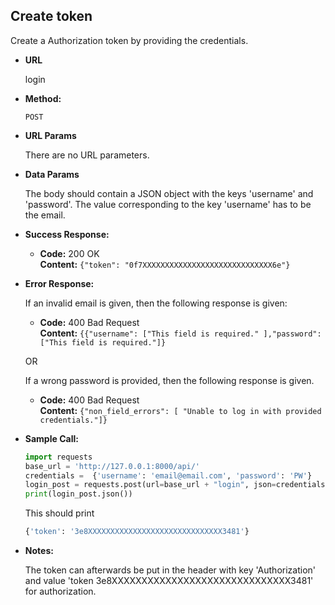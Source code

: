**Create token**
----
  Create a Authorization token by providing the credentials. 

* **URL**

  login

* **Method:**
  
  `POST`
  
*  **URL Params**

   There are no URL parameters. 

* **Data Params**

  The body should contain a JSON object with the keys 'username' and 'password'. The value corresponding to the key 
  'username' has to be the email. 

* **Success Response:**
  
  * **Code:** 200 OK <br />
    **Content:** `{"token": "0f7XXXXXXXXXXXXXXXXXXXXXXXXXXXXX6e"}`
 
* **Error Response:**

  If an invalid email is given, then the following response is given: 
  * **Code:** 400 Bad Request <br />
    **Content:** `{{"username": ["This field is required." ],"password": ["This field is required."]}`

  OR
  
  If a wrong password is provided, then the following response is given. 

  * **Code:** 400 Bad Request <br />
    **Content:** `{"non_field_errors": [ "Unable to log in with provided credentials."]}`
    

* **Sample Call:**
    
    ```python
    import requests
    base_url = 'http://127.0.0.1:8000/api/'
    credentials =  {'username': 'email@email.com', 'password': 'PW'}
    login_post = requests.post(url=base_url + "login", json=credentials)
    print(login_post.json())
    ```
    
    This should print
    
    ```python
    {'token': '3e8XXXXXXXXXXXXXXXXXXXXXXXXXXXXXX3481'}
    ```
  
* **Notes:**

    The token can afterwards be put in the header with key 'Authorization' and value 
    'token 3e8XXXXXXXXXXXXXXXXXXXXXXXXXXXXXX3481' for authorization. 
